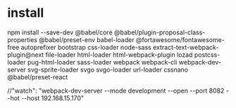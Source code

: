 # install
npm install --save-dev @babel/core @babel/plugin-proposal-class-properties @babel/preset-env babel-loader @fortawesome/fontawesome-free autoprefixer bootstrap css-loader node-sass extract-text-webpack-plugin@next file-loader html-loader html-webpack-plugin lozad postcss-loader pug-html-loader sass-loader webpack webpack-cli webpack-dev-server svg-sprite-loader svgo svgo-loader url-loader cssnano @babel/preset-react

//"watch": "webpack-dev-server --mode development --open --port 8082 --hot --host 192.168.15.170"

